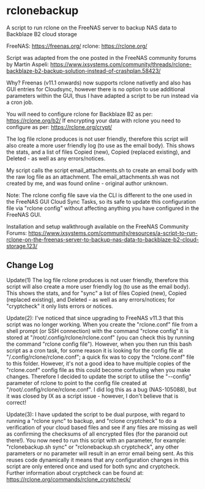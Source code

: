 # rclonebackup
A script to run rclone on the FreeNAS server to backup NAS data to Backblaze B2 cloud storage

FreeNAS: https://freenas.org/
rclone: https://rclone.org/

Script was adapted from the one posted in the FreeNAS community forums by Martin Aspeli:
https://www.ixsystems.com/community/threads/rclone-backblaze-b2-backup-solution-instead-of-crashplan.58423/

Why?
Freenas (v11.1 onwards) now supports rclone nativetly and also has GUI entries for Cloudsync, however 
there is no option to use additional parameters within the GUI, thus I have adapted a script to be 
run instead via a cron job.

You will need to configure rclone for Backblaze B2 as per: https://rclone.org/b2/ 
If encrypting your data with rclone you need to configure as per: https://rclone.org/crypt/

The log file rclone produces is not user friendly, therefore this script will also create a more user friendly
log (to use as the email body).  This shows the stats, and a list of files Copied (new), Copied (replaced existing),
and Deleted - as well as any errors/notices.

My script calls the script email_attachments.sh to create an email body with the raw log file as an attachment.  The
email_attachments.sh was not created by me, and was found online - original author unknown.

Note: The rclone config file save via the CLI is different to the one used in the FreeNAS GUI Cloud Sync Tasks, so its
safe to update this configuration file via "rclone config" without affecting anything you have configured
in the FreeNAS GUI.

Installation and setup walkthrough available on the FreeNAS Community Forums: https://www.ixsystems.com/community/resources/a-script-to-run-rclone-on-the-freenas-server-to-backup-nas-data-to-backblaze-b2-cloud-storage.123/

Change Log
----------
Update(1) The log file rclone produces is not user friendly, therefore this script will also create a more user
friendly log (to use as the email body).  This shows the stats, and for "sync" a list of files Copied (new),
Copied (replaced existing), and Deleted - as well as any errors/notices; for "cryptcheck" it only lists
errors or notices.

Update(2): I've noticed that since upgrading to FreeNAS v11.3 that this script was no longer working.  When
you create the "rclone.conf" file from a shell prompt (or SSH connection) with the command "rclone config"
it is stored at "/root/.config/rclone/rclone.conf" (you can check this by running the command "rclone config file").
However, when you then run this bash script as a cron task, for some reason it is looking for the config file at
"/.config/rclone/rclone.conf"; a quick fix was to copy the "rclone.conf" file to this folder.  However, it's not a
good idea to have multiple copies of the "rclone.conf" config file as this could become confusing when you make
changes.  Therefore I decided to update the script to utilise the "--config" parameter of rclone to point to the
config file created at "/root/.config/rclone/rclone.conf".  I did log this as a bug (NAS-105088), but it was closed
by IX as a script issue - however, I don't believe that is correct!

Update(3): I have updated the script to be dual purpose, with regard to running a "rclone sync" to backup, and
"rclone cryptcheck" to do a verification of your cloud based files and see if any files are missing as well as
confirming the checksums of all encrypted files (for the paranoid out there!).  You now need to run this script
with an parameter, for example: "rclonebackup.sh sync" or "rclonebackup.sh cryptcheck", any other parameters or
no parameter will result in an error email being sent.  As this reuses code dynamically it means that any
configuration changes in this script are only entered once and used for both sync and cryptcheck.
Further information about cryptcheck can be found at: https://rclone.org/commands/rclone_cryptcheck/
